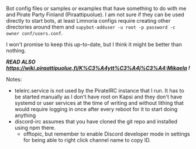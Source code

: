 Bot config files or samples or examples that have something to do with me
and Pirate Party Finland (Piraattipuolue). I am not sure if they can be
used directly to start bots, at least Limnoria configs require creating
other directories around them and
`supybot-adduser -u root -p password -c owner conf/users.conf`.

I won't promise to keep this up-to-date, but I think it might be better
than nothing.

**_READ ALSO https://wiki.piraattipuolue.fi/K%C3%A4ytt%C3%A4j%C3%A4:Mikaela !_**

Notes:

- teleirc.service is not used by the PirateIRC instance that I run. It has
  to be started manually as I don't have root on Kapsi and they don't have
  systemd or user services at the time of writing and without lithing that
  would require logging in once after every reboot for it to start doing
  anything
- discord-irc assumes that you have cloned the git repo and installed using
  npm there.
  - offtopic, but remember to enable Discord developer mode in settings
    for being able to right click channel name to copy ID.
